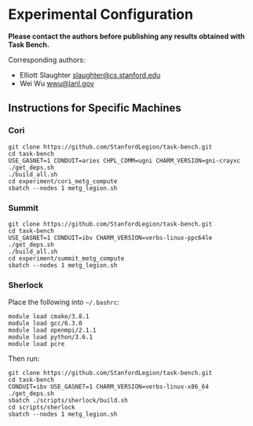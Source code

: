 # Experimental Configuration

**Please contact the authors before publishing any results obtained
with Task Bench.**

Corresponding authors:

  * Elliott Slaughter <slaughter@cs.stanford.edu>
  * Wei Wu <wwu@lanl.gov>

## Instructions for Specific Machines

### Cori

```
git clone https://github.com/StanfordLegion/task-bench.git
cd task-bench
USE_GASNET=1 CONDUIT=aries CHPL_COMM=ugni CHARM_VERSION=gni-crayxc ./get_deps.sh
./build_all.sh
cd experiment/cori_metg_compute
sbatch --nodes 1 metg_legion.sh
```

### Summit


```
git clone https://github.com/StanfordLegion/task-bench.git
cd task-bench
USE_GASNET=1 CONDUIT=ibv CHARM_VERSION=verbs-linux-ppc64le ./get_deps.sh
./build_all.sh
cd experiment/summit_metg_compute
sbatch --nodes 1 metg_legion.sh
```

### Sherlock

Place the following into `~/.bashrc`:

```
module load cmake/3.8.1
module load gcc/6.3.0
module load openmpi/2.1.1
module load python/3.6.1
module load pcre
```

Then run:

```
git clone https://github.com/StanfordLegion/task-bench.git
cd task-bench
CONDUIT=ibv USE_GASNET=1 CHARM_VERSION=verbs-linux-x86_64 ./get_deps.sh
sbatch ./scripts/sherlock/build.sh
cd scripts/sherlock
sbatch --nodes 1 metg_legion.sh
```
